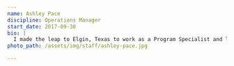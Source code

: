 ```yaml
---
name: Ashley Pace
discipline: Operations Manager
start_date: 2017-09-30
bio: |
  I made the leap to Elgin, Texas to work as a Program Specialist and later a Marketing and Development Associate at Down Home Ranch, a working farm and ranch for adults with intellectual and developmental disabilities. There I met my husband and found a home in Texas. Feeling the need to be closer to Austin, I left DHR for a Fulfillment Analyst position with Dell, Inc until I landed a position with Austin Resource Recovery as an Administrative Specialist. Six months into my role with ARR, my manager presented me with the opportunity to join the Fellows program as the Operations Manager.
photo_path: /assets/img/staff/ashley-pace.jpg

---
```

